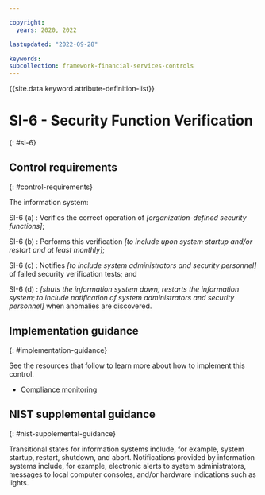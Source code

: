 ```yaml
---

copyright:
  years: 2020, 2022

lastupdated: "2022-09-28"

keywords: 
subcollection: framework-financial-services-controls
---
```


{{site.data.keyword.attribute-definition-list}}

         
# SI-6 - Security Function Verification
{: #si-6}

## Control requirements
{: #control-requirements}

The information system:

SI-6 (a)
    : Verifies the correct operation of _[organization-defined security functions]_;

SI-6 (b)
    : Performs this verification _[to include upon system startup and/or restart and at least monthly]_;

SI-6 (c)
    : Notifies _[to include system administrators and security personnel]_ of failed security verification tests; and

SI-6 (d)
    : _[shuts the information system down; restarts the information system; to include notification of system administrators and security personnel]_ when anomalies are discovered.

## Implementation guidance
{: #implementation-guidance}

See the resources that follow to learn more about how to implement this control.

- [Compliance monitoring](/docs/framework-financial-services?topic=framework-financial-services-shared-monitoring-compliance)

## NIST supplemental guidance
{: #nist-supplemental-guidance}

Transitional states for information systems include, for example, system startup, restart, shutdown, and abort. Notifications provided by information systems include, for example, electronic alerts to system administrators, messages to local computer consoles, and/or hardware indications such as lights.



